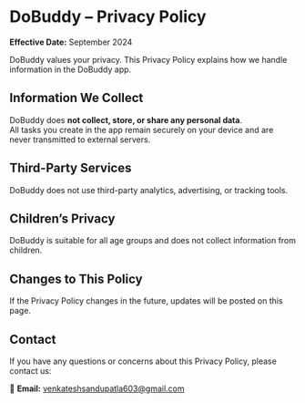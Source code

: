 
# DoBuddy – Privacy Policy

**Effective Date:** September 2024

DoBuddy values your privacy. This Privacy Policy explains how we handle information in the DoBuddy app.

## Information We Collect
DoBuddy does **not collect, store, or share any personal data**.  
All tasks you create in the app remain securely on your device and are never transmitted to external servers.

## Third-Party Services
DoBuddy does not use third-party analytics, advertising, or tracking tools.

## Children’s Privacy
DoBuddy is suitable for all age groups and does not collect information from children.

## Changes to This Policy
If the Privacy Policy changes in the future, updates will be posted on this page.

## Contact
If you have any questions or concerns about this Privacy Policy, please contact us:

📧 **Email:** venkateshsandupatla603@gmail.com
